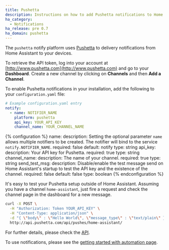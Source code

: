 ```yaml
---
title: Pushetta
description: Instructions on how to add Pushetta notifications to Home Assistant.
ha_category:
  - Notifications
ha_release: pre 0.7
ha_domain: pushetta
---
```


The `pushetta` notify platform uses [Pushetta](http://www.pushetta.com) to delivery notifications from Home Assistant to your devices.

To retrieve the API token, log into your account at [http://www.pushetta.com](http://www.pushetta.com) and go to your **Dashboard**. Create a new  channel by clicking on **Channels** and then **Add a Channel**.

To enable Pushetta notifications in your installation, add the following to your `configuration.yaml` file:

```yaml
# Example configuration.yaml entry
notify:
  - name: NOTIFIER_NAME
    platform: pushetta
    api_key: YOUR_API_KEY
    channel_name: YOUR_CHANNEL_NAME
```

{% configuration %}
name:
  description: Setting the optional parameter `name` allows multiple notifiers to be created. The notifier will bind to the service `notify.NOTIFIER_NAME`.
  required: false
  default: notify
  type: string
api_key:
  description: Your API key for Pushetta.
  required: true
  type: string
channel_name:
  description: The name of your channel.
  required: true
  type: string
send_test_msg:
  description: Disable/enable the test message send on Home Assistant's startup to test the API key and the existence of the channel.
  required: false
  default: false
  type: boolean
{% endconfiguration %}

It's easy to test your Pushetta setup outside of Home Assistant. Assuming you have a channel `home-assistant`, just fire a request and check the channel page in the dashboard for a new message.

```bash
curl -X POST \
  -H "Authorization: Token YOUR_API_KEY" \
  -H "Content-Type: application/json" \
  -d "{ \"body\" : \"Hello World\", \"message_type\" : \"text/plain\" }" \
  http://api.pushetta.com/api/pushes/home-assistant/
```

For further details, please check the [API](http://www.pushetta.com/pushetta-api/).

To use notifications, please see the [getting started with automation page](/getting-started/automation/).
